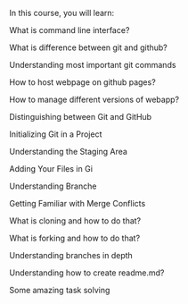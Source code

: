 In this course, you will learn:

What is command line interface?

What is difference between git and github?

Understanding most important git commands

How to host webpage on github pages?

How to manage different versions of webapp?

Distinguishing between Git and GitHub

Initializing Git in a Project

Understanding the Staging Area

Adding Your Files in Gi

Understanding Branche

Getting Familiar with Merge Conflicts

What is cloning and how to do that?

What is forking and how to do that?

Understanding branches in depth

Understanding how to create readme.md?

Some amazing task solving

